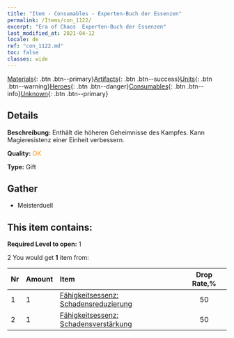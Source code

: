 ```yaml
---
title: "Item - Consumables - Experten-Buch der Essenzen"
permalink: /Items/con_1122/
excerpt: "Era of Chaos  Experten-Buch der Essenzen"
last_modified_at: 2021-04-12
locale: de
ref: "con_1122.md"
toc: false
classes: wide
---
```

 [Materials](/de/Items/){: .btn .btn--primary}[Artifacts](/de/Items/Artifacts/){: .btn .btn--success}[Units](/de/Items/Units/){: .btn .btn--warning}[Heroes](/de/Items/Heroes/){: .btn .btn--danger}[Consumables](/de/Items/Consumables/){: .btn .btn--info}[Unknown](/de/Items/Unknown/){: .btn .btn--primary}

## Details
 **Beschreibung:** Enthält die höheren Geheimnisse des Kampfes. Kann Magieresistenz einer Einheit verbessern.

 **Quality:** <span style="color: #FF8C00">OK</span>

 **Type:** Gift

## Gather

*    Meisterduell 

## This item contains:

 **Required Level to open:** 1

 2 You would get **1** item  from:

  | Nr | Amount |     Item    | Drop Rate,% |
  |:---|:-------|:------------|:---------:|
  | 1 | 1 | [Fähigkeitsessenz: Schadensreduzierung](/de/Items/con_1116/) | 50 | 
  | 2 | 1 | [Fähigkeitsessenz: Schadensverstärkung](/de/Items/con_1117/) | 50 | 
